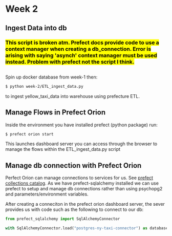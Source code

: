 # Week 2

## Ingest Data into db

### <mark>This script is broken atm. Prefect docs provide code to use a context manager when creating a db_connection. Error is arising with saying 'asynch' context manager must be used instead. Problem with prefect not the script I think.</mark>
## 
Spin up docker database from week-1 then: 
```bash
$ python week-2/ETL_ingest_data.py
```
to ingest yellow_taxi_data into warehouse using prefecture ETL.


## Manage Flows in Prefect Orion
Inside the environment you have installed prefect (python package) run:
```bash
$ prefect orion start
```
This launches dashboard server you can access through the browser to manage the flows within  the ETL_ingest_data.py script

## Manage db connection with Prefect Orion
Perfect Orion can manage connections to services for us. See [prefect collections catalog](https://docs.prefect.io/collections/catalog/).
As we have prefect-sqlalchemy installed we can use prefect to setup and manage db connections rather than using psychopg2 and parameters/environment variables.

After creating a conneciton in the prefect orion dashboard server, the sever provides us with code such as the following to connect to our db:
```python
from prefect_sqlalchemy import SqlAlchemyConnector

with SqlAlchemyConnector.load("postgres-ny-taxi-connector") as database_block:

```